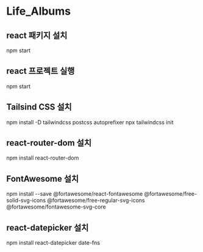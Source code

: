 # Life_Albums

## react 패키지 설치
npm start

## react 프로젝트 실행 
npm start

## Tailsind CSS 설치
npm install -D tailwindcss postcss autoprefixer
npx tailwindcss init

## react-router-dom 설치
npm install react-router-dom

## FontAwesome 설치
npm install --save @fortawesome/react-fontawesome @fortawesome/free-solid-svg-icons @fortawesome/free-regular-svg-icons @fortawesome/fontawesome-svg-core

## react-datepicker 설치
npm install react-datepicker date-fns

